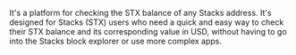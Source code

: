 It's a platform for checking the STX balance of any Stacks address. It's designed for Stacks (STX) users who need a quick and easy way to check their STX balance and its corresponding value in USD, without having to go into the Stacks block explorer or use more complex apps.
